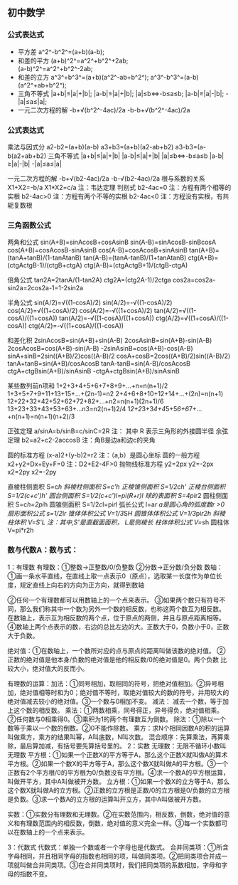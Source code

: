 ## 初中数学

### 公式表达式

* 平方差 
a^2^-b^2^=(a+b)(a-b);
* 和差的平方
(a+b)^2^=a^2^+b^2^+2ab;  
(a-b)^2^=a^2^+b^2^-2ab;
* 和差的立方 
a^3^+b^3^=(a+b)(a^2^-ab+b^2^);
a^3^-b^3^=(a-b)(a^2^+ab+b^2^);
* 三角不等式 
|a+b|≤|a|+|b|;
|a-b|≤|a|+|b|;
|a|≤b<=>-b≤a≤b;
|a-b|≥|a|-|b|;
-|a|≤a≤|a|;
* 一元二次方程的解
-b+√(b^2^-4ac)/2a
-b-b+√(b^2^-4ac)/2a




### 公式表达式 
乘法与因式分 a2-b2=(a+b)(a-b)    a3+b3=(a+b)(a2-ab+b2)   a3-b3=(a-b(a2+ab+b2) 
三角不等式 |a+b|≤|a|+|b|    |a-b|≤|a|+|b|    |a|≤b<=>-b≤a≤b 
           |a-b|≥|a|-|b|      -|a|≤a≤|a| 

一元二次方程的解 -b+√(b2-4ac)/2a -b-√(b2-4ac)/2a 
根与系数的关系 X1+X2=-b/a   X1*X2=c/a 注：韦达定理 
判别式  b2-4ac=0 注：方程有两个相等的实根 
        b2-4ac>0 注：方程有两个不等的实根 
        b2-4ac<0 注：方程没有实根，有共轭复数根 

### 三角函数公式 
两角和公式 
sin(A+B)=sinAcosB+cosAsinB sin(A-B)=sinAcosB-sinBcosA 
cos(A+B)=cosAcosB-sinAsinB cos(A-B)=cosAcosB+sinAsinB 
tan(A+B)=(tanA+tanB)/(1-tanAtanB) tan(A-B)=(tanA-tanB)/(1+tanAtanB) 
ctg(A+B)=(ctgActgB-1)/(ctgB+ctgA) ctg(A-B)=(ctgActgB+1)/(ctgB-ctgA) 

倍角公式 
tan2A=2tanA/(1-tan2A) ctg2A=(ctg2A-1)/2ctga 
cos2a=cos2a-sin2a=2cos2a-1=1-2sin2a 

半角公式 
sin(A/2)=√((1-cosA)/2) sin(A/2)=-√((1-cosA)/2) 
cos(A/2)=√((1+cosA)/2) cos(A/2)=-√((1+cosA)/2) 
tan(A/2)=√((1-cosA)/((1+cosA)) tan(A/2)=-√((1-cosA)/((1+cosA)) 
ctg(A/2)=√((1+cosA)/((1-cosA)) ctg(A/2)=-√((1+cosA)/((1-cosA)) 

和差化积 
2sinAcosB=sin(A+B)+sin(A-B) 2cosAsinB=sin(A+B)-sin(A-B) 
2cosAcosB=cos(A+B)-sin(A-B) -2sinAsinB=cos(A+B)-cos(A-B) 
sinA+sinB=2sin((A+B)/2)cos((A-B)/2 cosA+cosB=2cos((A+B)/2)sin((A-B)/2) 
tanA+tanB=sin(A+B)/cosAcosB tanA-tanB=sin(A-B)/cosAcosB 
ctgA+ctgBsin(A+B)/sinAsinB -ctgA+ctgBsin(A+B)/sinAsinB 

某些数列前n项和 
1+2+3+4+5+6+7+8+9+…+n=n(n+1)/2 1+3+5+7+9+11+13+15+…+(2n-1)=n2 
2+4+6+8+10+12+14+…+(2n)=n(n+1) 12+22+32+42+52+62+72+82+…+n2=n(n+1)(2n+1)/6 
13+23+33+43+53+63+…n3=n2(n+1)2/4 1*2+2*3+3*4+4*5+5*6+6*7+…+n(n+1)=n(n+1)(n+2)/3 

正弦定理 a/sinA=b/sinB=c/sinC=2R 注： 其中 R 表示三角形的外接圆半径 
余弦定理 b2=a2+c2-2accosB 注：角B是边a和边c的夹角 

圆的标准方程 (x-a)2+(y-b)2=r2 注：（a,b）是圆心坐标 
圆的一般方程 x2+y2+Dx+Ey+F=0 注：D2+E2-4F>0 
抛物线标准方程 y2=2px y2=-2px x2=2py x2=-2py 

直棱柱侧面积 S=c*h 斜棱柱侧面积 S=c'*h 
正棱锥侧面积 S=1/2c*h' 正棱台侧面积 S=1/2(c+c')h' 
圆台侧面积 S=1/2(c+c')l=pi(R+r)l 球的表面积 S=4pi*r2 
圆柱侧面积 S=c*h=2pi*h 圆锥侧面积 S=1/2*c*l=pi*r*l 
弧长公式 l=a*r a是圆心角的弧度数r >0 扇形面积公式 s=1/2*l*r 
锥体体积公式 V=1/3*S*H 圆锥体体积公式 V=1/3*pi*r2h 
斜棱柱体积 V=S'L 注：其中,S'是直截面面积， L是侧棱长 
柱体体积公式 V=s*h 圆柱体 V=pi*r2h

### 数与代数A：数与式： 
1：有理数 
有理数：①整数→正整数/0/负整数 ②分数→正分数/负分数 
数轴：①画一条水平直线，在直线上取一点表示0（原点），选取某一长度作为单位长度，规定直线上向右的方向为正方向，就得到数轴 

②任何一个有理数都可以用数轴上的一个点来表示。 
③如果两个数只有符号不同，那么我们称其中一个数为另外一个数的相反数，也称这两个数互为相反数。 
在数轴上，表示互为相反数的两个点，位于原点的两侧，并且与原点距离相等。 
④数轴上两个点表示的数，右边的总比左边的大。正数大于0，负数小于0，正数大于负数。 

绝对值：①在数轴上，一个数所对应的点与原点的距离叫做该数的绝对值。 
        ②正数的绝对值是他本身/负数的绝对值是他的相反数/0的绝对值是0。两个负数     比较大小，绝对值大的反而小。 

有理数的运算：加法：①同号相加，取相同的符号，把绝对值相加。②异号相加，绝对值相等时和为0；绝对值不等时，取绝对值较大的数的符号，并用较大的绝对值减去较小的绝对值。③一个数与0相加不变。 
减法： 减去一个数，等于加上这个数的相反数。 
乘法：①两数相乘，同号得正，异号得负，绝对值相乘。②任何数与0相乘得0。③乘积为1的两个有理数互为倒数。 
除法：①除以一个数等于乘以一个数的倒数。②0不能作除数。 
乘方：求N个相同因数A的积的运算叫做乘方，乘方的结果叫幂，A叫底数，N叫次数。 
混合顺序：先算乘法，再算乘除，最后算加减，有括号要先算括号里的。 
2：实数 
无理数：无限不循环小数叫无理数 
平方根：①如果一个正数X的平方等于A，那么这个正数X就叫做A的算术平方根。②如果一个数X的平方等于A，那么这个数X就叫做A的平方根。③一个正数有2个平方根/0的平方根为0/负数没有平方根。④求一个数A的平方根运算，叫做开平方，其中A叫做被开方数。 
立方根：①如果一个数X的立方等于A，那么这个数X就叫做A的立方根。②正数的立方根是正数/0的立方根是0/负数的立方根是负数。③求一个数A的立方根的运算叫开立方，其中A叫做被开方数。 

实数：①实数分有理数和无理数。②在实数范围内，相反数，倒数，绝对值的意义和有理数范围内的相反数，倒数，绝对值的意义完全一样。③每一个实数都可以在数轴上的一个点来表示。 

3：代数式 
代数式：单独一个数或者一个字母也是代数式。 
合并同类项：①所含字母相同，并且相同字母的指数也相同的项，叫做同类项。②把同类项合并成一项就叫做合并同类项。③在合并同类项时，我们把同类项的系数相加，字母和字母的指数不变。

